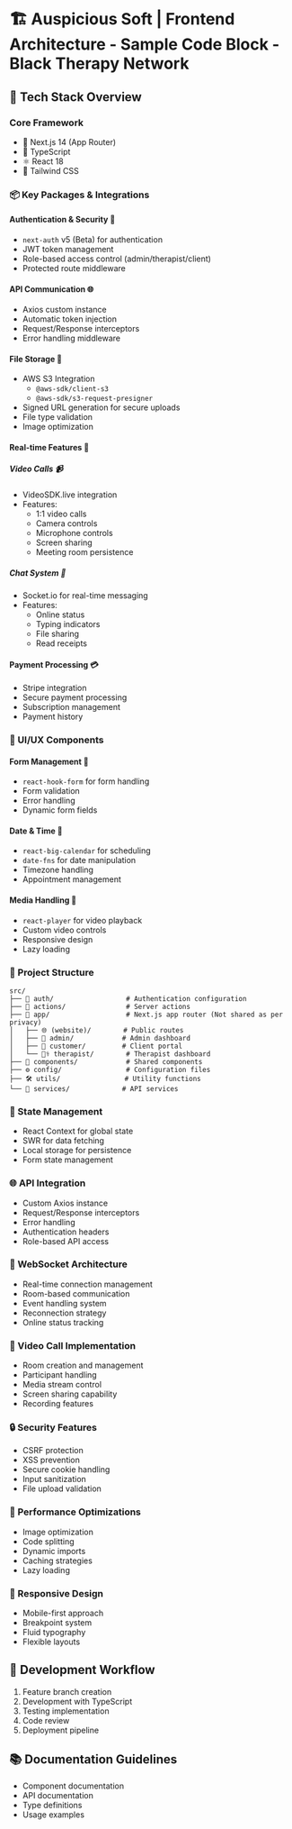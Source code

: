 # 🏗️ Auspicious Soft | Frontend Architecture - Sample Code Block - Black Therapy Network

## 🌟 Tech Stack Overview

### Core Framework
- 🔷 Next.js 14 (App Router)
- 📘 TypeScript
- ⚛️ React 18
- 🎨 Tailwind CSS

### 📦 Key Packages & Integrations

#### Authentication & Security 🔐
- `next-auth` v5 (Beta) for authentication
- JWT token management
- Role-based access control (admin/therapist/client)
- Protected route middleware

#### API Communication 🌐
- Axios custom instance
- Automatic token injection
- Request/Response interceptors
- Error handling middleware

#### File Storage 📂
- AWS S3 Integration
  - `@aws-sdk/client-s3`
  - `@aws-sdk/s3-request-presigner`
- Signed URL generation for secure uploads
- File type validation
- Image optimization

#### Real-time Features 🔄

##### Video Calls 📹
- VideoSDK.live integration
- Features:
  - 1:1 video calls
  - Camera controls
  - Microphone controls
  - Screen sharing
  - Meeting room persistence

##### Chat System 💬
- Socket.io for real-time messaging
- Features:
  - Online status
  - Typing indicators
  - File sharing
  - Read receipts

#### Payment Processing 💳
- Stripe integration
- Secure payment processing
- Subscription management
- Payment history

### 📱 UI/UX Components

#### Form Management 📝
- `react-hook-form` for form handling
- Form validation
- Error handling
- Dynamic form fields

#### Date & Time 📅
- `react-big-calendar` for scheduling
- `date-fns` for date manipulation
- Timezone handling
- Appointment management

#### Media Handling 🎥
- `react-player` for video playback
- Custom video controls
- Responsive design
- Lazy loading

### 🏢 Project Structure

```
src/
├── 🔐 auth/                  # Authentication configuration
├── 🎯 actions/               # Server actions
├── 📱 app/                   # Next.js app router (Not shared as per privacy)
│   ├── 🌐 (website)/        # Public routes
│   ├── 👑 admin/            # Admin dashboard
│   ├── 👤 customer/         # Client portal
│   └── 👨‍⚕️ therapist/        # Therapist dashboard
├── 🧩 components/            # Shared components
├── ⚙️ config/                # Configuration files
├── 🛠️ utils/                # Utility functions
└── 🔌 services/             # API services
```

### 🔄 State Management
- React Context for global state
- SWR for data fetching
- Local storage for persistence
- Form state management

### 🌐 API Integration
- Custom Axios instance
- Request/Response interceptors
- Error handling
- Authentication headers
- Role-based API access

### 📡 WebSocket Architecture
- Real-time connection management
- Room-based communication
- Event handling system
- Reconnection strategy
- Online status tracking

### 🎥 Video Call Implementation
- Room creation and management
- Participant handling
- Media stream control
- Screen sharing capability
- Recording features

### 🔒 Security Features
- CSRF protection
- XSS prevention
- Secure cookie handling
- Input sanitization
- File upload validation

### 🚀 Performance Optimizations
- Image optimization
- Code splitting
- Dynamic imports
- Caching strategies
- Lazy loading

### 📱 Responsive Design
- Mobile-first approach
- Breakpoint system
- Fluid typography
- Flexible layouts

## 🔄 Development Workflow
1. Feature branch creation
2. Development with TypeScript
3. Testing implementation
4. Code review
5. Deployment pipeline

## 📚 Documentation Guidelines
- Component documentation
- API documentation
- Type definitions
- Usage examples
